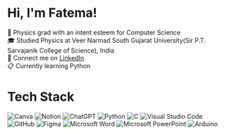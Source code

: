 # Hi, I'm Fatema!
📑 Physics grad with an intent esteem for Computer Science<br/>
🎓 Studied Physics at Veer Narmad South Gujarat University(Sir P.T. Sarvajanik College of Science), India<br/>
📍  Connect me on  [LinkedIn](https://www.linkedin.com/in/fatema-salejee)<br/>
📋 Currently learning Python<br/>

<!-- GitHub stats from https://github.com/anuraghazra/github-readme-stats -->
<!-- ![Fatema's GitHub stats](https://github-readme-stats.vercel.app/api?username=Fatema-Salejee&show_icons=true&theme=transparent) -->
<!--![Top Langs](https://github-readme-stats.vercel.app/api/top-langs/?username=Fatema-Salejee&layout=compact) -->

# Tech Stack
<!-- Badges from https://github.com/Ileriayo/markdown-badges -->
![Canva](https://img.shields.io/badge/Canva-%2300C4CC.svg?style=for-the-badge&logo=Canva&logoColor=white)
![Notion](https://img.shields.io/badge/Notion-%23000000.svg?style=for-the-badge&logo=notion&logoColor=white)
![ChatGPT](https://img.shields.io/badge/chatGPT-74aa9c?style=for-the-badge&logo=openai&logoColor=white)
![Python](https://img.shields.io/badge/python-3670A0?style=for-the-badge&logo=python&logoColor=ffdd54)
![C](https://img.shields.io/badge/c-%2300599C.svg?style=for-the-badge&logo=c&logoColor=white)
![Visual Studio Code](https://img.shields.io/badge/Visual%20Studio%20Code-0078d7.svg?style=for-the-badge&logo=visual-studio-code&logoColor=white)<br/>
![GitHub](https://img.shields.io/badge/github-%23121011.svg?style=for-the-badge&logo=github&logoColor=white)
![Figma](https://img.shields.io/badge/figma-%23F24E1E.svg?style=for-the-badge&logo=figma&logoColor=white)
![Microsoft Word](https://img.shields.io/badge/Microsoft_Word-2B579A?style=for-the-badge&logo=microsoft-word&logoColor=white)
![Microsoft PowerPoint](https://img.shields.io/badge/Microsoft_PowerPoint-B7472A?style=for-the-badge&logo=microsoft-powerpoint&logoColor=white)
![Arduino](https://img.shields.io/badge/-Arduino-00979D?style=for-the-badge&logo=Arduino&logoColor=white)
